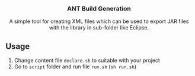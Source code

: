 <div id="top"></div>

<br />
<div align="center">

  <h3 align="center">ANT Build Generation</h3>

  <p align="center">
    A simple tool for creating XML files which can be used to export JAR files with the library in sub-folder like Eclipse.
  </p>
</div>

## Usage

1. Change content file `declare.sh` to suitable with your project 
2. Go to `script` folder and run file `run.sh` (`sh run.sh`)